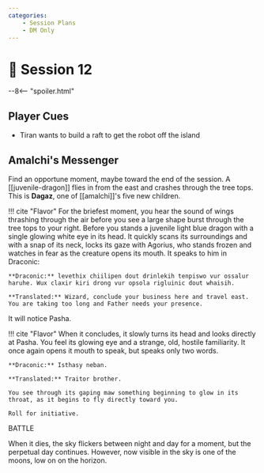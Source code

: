```yaml
---
categories:
    - Session Plans
    - DM Only
---
```


# 🔐 Session 12

--8<-- "spoiler.html"

## Player Cues

- Tiran wants to build a raft to get the robot off the island

## Amalchi's Messenger

Find an opportune moment, maybe toward the end of the session. A [[juvenile-dragon]] flies in from the east and crashes through the tree tops. This is **Dagaz**, one of [[amalchi]]'s five new children.

!!! cite "Flavor"
    For the briefest moment, you hear the sound of wings thrashing through the air before you see a large shape burst through the tree tops to your right. Before you stands a juvenile light blue dragon with a single glowing white eye in its head. It quickly scans its surroundings and with a snap of its neck, locks its gaze with Agorius, who stands frozen and watches in fear as the creature opens its mouth. It speaks to him in Draconic:

    **Draconic:** levethix chiilipen dout drinlekih tenpiswo vur ossalur haruhe. Wux claxir kiri drong vur opsola rigluinic dout whaisih.

    **Translated:** Wizard, conclude your business here and travel east. You are taking too long and Father needs your presence.

It will notice Pasha.

!!! cite "Flavor"
    When it concludes, it slowly turns its head and looks directly at Pasha. You feel its glowing eye and a strange, old, hostile familiarity. It once again opens it mouth to speak, but speaks only two words.

    **Draconic:** Isthasy neban.

    **Translated:** Traitor brother.

    You see through its gaping maw something beginning to glow in its throat, as it begins to fly directly toward you.

    Roll for initiative.

BATTLE

When it dies, the sky flickers between night and day for a moment, but the perpetual day continues. However, now visible in the sky is one of the moons, low on on the horizon.
